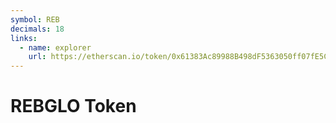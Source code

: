 ```yaml
---
symbol: REB
decimals: 18
links:
  - name: explorer
    url: https://etherscan.io/token/0x61383Ac89988B498dF5363050ff07fE5C52ecDDA
---
```


# REBGLO Token
